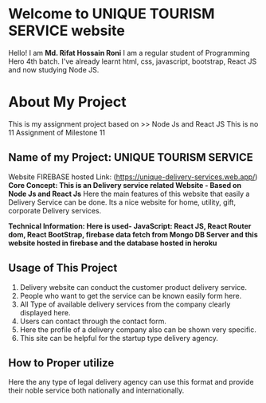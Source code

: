 # Welcome to UNIQUE TOURISM SERVICE website
Hello! I am **Md. Rifat Hossain Roni**
I am a regular student of Programming Hero 4th batch.
I've already learnt html, css, javascript, bootstrap, React JS and now studying Node JS.

# About My Project
This is my assignment project based on >> Node Js and React JS
This is no 11 Assignment of Milestone 11

## Name of my Project: UNIQUE TOURISM SERVICE
Website FIREBASE hosted Link: (https://unique-delivery-services.web.app/)
**Core Concept: This is an Delivery service related Website - Based on Node Js and React Js**
Here the main features of this website that easily  a Delivery Service can be done. Its a nice website for home, utility, gift, corporate Delivery services.

**Technical Information: Here is used- JavaScript: React JS, React Router dom, React BootStrap, firebase data fetch from Mongo DB Server and this website hosted in firebase and the database hosted in heroku**

## Usage of This Project
1. Delivery website can conduct the customer product delivery service.
2. People who want to get the service can be known easily form here.
3. All Type of available delivery services from the company clearly displayed here.
4. Users can contact through the contact form.
5. Here the profile of a delivery company also can be shown very specific.
6. This site can be helpful for the startup type delivery agency.

## How to Proper utilize
Here the any type of legal delivery agency can use this format and provide their noble service both nationally and internationally.
